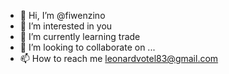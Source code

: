 - 👋 Hi, I’m @fiwenzino
- 👀 I’m interested in you
- 🌱 I’m currently learning trade
- 💞️ I’m looking to collaborate on ...
- 📫 How to reach me leonardvotel83@gmail.com

<!---
fiwenzino/fiwenzino is a ✨ special ✨ repository because its `README.md` (this file) appears on your GitHub profile.
You can click the Preview link to take a look at your changes.
--->
